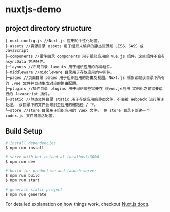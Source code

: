 # nuxtjs-demo

## project directory structure
```
| nuxt.config.js //Nuxt.js 应用的个性化配置。
├─assets //资源目录 assets 用于组织未编译的静态资源如 LESS、SASS 或 JavaScript
├─components //组件目录 components 用于组织应用的 Vue.js 组件。这些组件不会有 asyncData 方法特性。
├─layouts //布局目录 layouts 用于组织应用的布局组件。
├─middleware //middleware 目录用于存放应用的中间件。
├─pages //页面目录 pages 用于组织应用的路由及视图。Nuxt.js 框架读取该目录下所有的 .vue 文件并自动生成对应的路由配置。
├─plugins //插件目录 plugins 用于组织那些需要在 根vue.js应用 实例化之前需要运行的 Javascript 插件。
├─static //静态文件目录 static 用于存放应用的静态文件，不会被 Webpack 进行编译处理。 该目录下的文件会映射至应用的根路径 / 下。
└─store //store 目录用于组织应用的 Vuex 文件。 在 store 目录下创建一个 index.js 文件可激活配置。
``` 
## Build Setup

``` bash
# install dependencies
$ npm run install

# serve with hot reload at localhost:3000
$ npm run dev

# build for production and launch server
$ npm run build
$ npm run start

# generate static project
$ npm run generate
```

For detailed explanation on how things work, checkout [Nuxt.js docs](https://nuxtjs.org).
